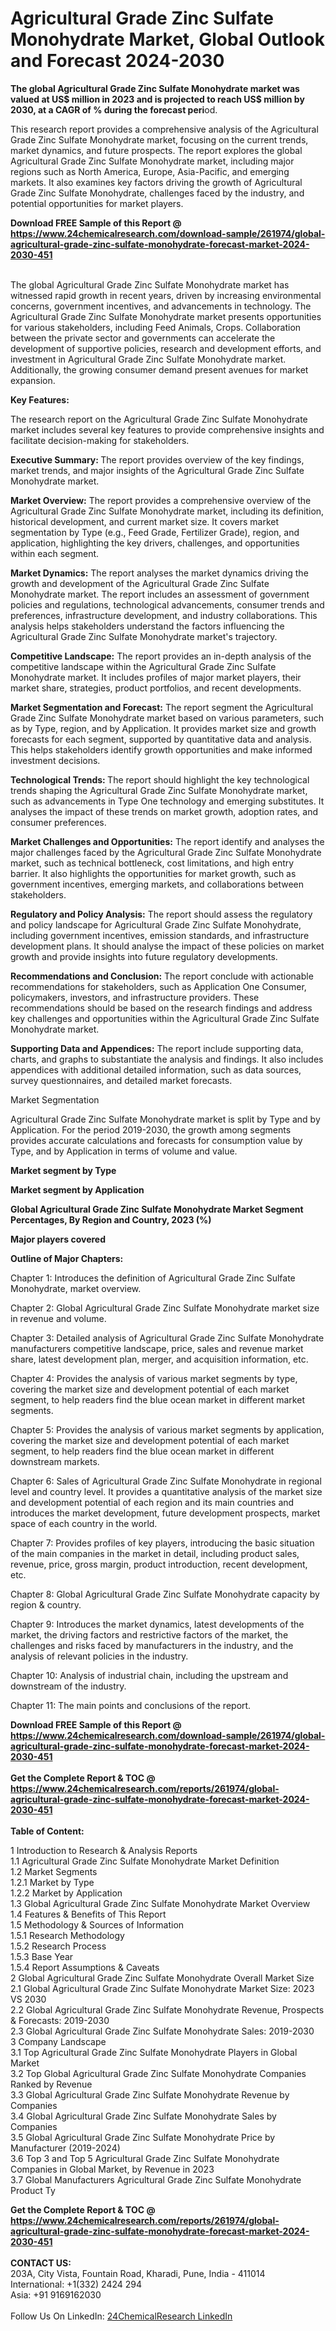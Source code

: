 <h1>Agricultural Grade Zinc Sulfate Monohydrate Market, Global Outlook and Forecast 2024-2030</h1><p><strong>The global Agricultural Grade Zinc Sulfate Monohydrate market was valued at US$ million in 2023 and is projected to reach US$ million by 2030, at a CAGR of % during the forecast peri</strong>od.</p><p>
</p><p>This research report provides a comprehensive analysis of the Agricultural Grade Zinc Sulfate Monohydrate market, focusing on the current trends, market dynamics, and future prospects. The report explores the global Agricultural Grade Zinc Sulfate Monohydrate market, including major regions such as North America, Europe, Asia-Pacific, and emerging markets. It also examines key factors driving the growth of Agricultural Grade Zinc Sulfate Monohydrate, challenges faced by the industry, and potential opportunities for market players.</p><div><b>Download FREE Sample of this Report @ 
            <a href="https://www.24chemicalresearch.com/download-sample/261974/global-agricultural-grade-zinc-sulfate-monohydrate-forecast-market-2024-2030-451">
            https://www.24chemicalresearch.com/download-sample/261974/global-agricultural-grade-zinc-sulfate-monohydrate-forecast-market-2024-2030-451</a></b></div><br><p>
The global Agricultural Grade Zinc Sulfate Monohydrate market has witnessed rapid growth in recent years, driven by increasing environmental concerns, government incentives, and advancements in technology. The Agricultural Grade Zinc Sulfate Monohydrate market presents opportunities for various stakeholders, including Feed Animals, Crops. Collaboration between the private sector and governments can accelerate the development of supportive policies, research and development efforts, and investment in Agricultural Grade Zinc Sulfate Monohydrate market. Additionally, the growing consumer demand present avenues for market expansion.</p><p>
<strong>Key Features:</strong></p><p>
The research report on the Agricultural Grade Zinc Sulfate Monohydrate market includes several key features to provide comprehensive insights and facilitate decision-making for stakeholders.</p><p>
<strong>Executive Summary: </strong>The report provides overview of the key findings, market trends, and major insights of the Agricultural Grade Zinc Sulfate Monohydrate market.</p><p>
<strong>Market Overview:</strong> The report provides a comprehensive overview of the Agricultural Grade Zinc Sulfate Monohydrate market, including its definition, historical development, and current market size. It covers market segmentation by Type (e.g., Feed Grade, Fertilizer Grade), region, and application, highlighting the key drivers, challenges, and opportunities within each segment.</p><p>
<strong>Market Dynamics:</strong> The report analyses the market dynamics driving the growth and development of the Agricultural Grade Zinc Sulfate Monohydrate market. The report includes an assessment of government policies and regulations, technological advancements, consumer trends and preferences, infrastructure development, and industry collaborations. This analysis helps stakeholders understand the factors influencing the Agricultural Grade Zinc Sulfate Monohydrate market's trajectory.</p><p>
<strong>Competitive Landscape:</strong> The report provides an in-depth analysis of the competitive landscape within the Agricultural Grade Zinc Sulfate Monohydrate market. It includes profiles of major market players, their market share, strategies, product portfolios, and recent developments.</p><p>
<strong>Market Segmentation and Forecast:</strong> The report segment the Agricultural Grade Zinc Sulfate Monohydrate market based on various parameters, such as by Type, region, and by Application. It provides market size and growth forecasts for each segment, supported by quantitative data and analysis. This helps stakeholders identify growth opportunities and make informed investment decisions.</p><p>
<strong>Technological Trends: </strong>The report should highlight the key technological trends shaping the Agricultural Grade Zinc Sulfate Monohydrate market, such as advancements in Type One technology and emerging substitutes. It analyses the impact of these trends on market growth, adoption rates, and consumer preferences.</p><p>
<strong>Market Challenges and Opportunities:</strong> The report identify and analyses the major challenges faced by the Agricultural Grade Zinc Sulfate Monohydrate market, such as technical bottleneck, cost limitations, and high entry barrier. It also highlights the opportunities for market growth, such as government incentives, emerging markets, and collaborations between stakeholders.</p><p>
<strong>Regulatory and Policy Analysis:</strong> The report should assess the regulatory and policy landscape for Agricultural Grade Zinc Sulfate Monohydrate, including government incentives, emission standards, and infrastructure development plans. It should analyse the impact of these policies on market growth and provide insights into future regulatory developments.</p><p>
<strong>Recommendations and Conclusion:</strong> The report conclude with actionable recommendations for stakeholders, such as Application One Consumer, policymakers, investors, and infrastructure providers. These recommendations should be based on the research findings and address key challenges and opportunities within the Agricultural Grade Zinc Sulfate Monohydrate market.</p><p>
<strong>Supporting Data and Appendices:</strong> The report include supporting data, charts, and graphs to substantiate the analysis and findings. It also includes appendices with additional detailed information, such as data sources, survey questionnaires, and detailed market forecasts.</p><p>
Market Segmentation</p><p>
Agricultural Grade Zinc Sulfate Monohydrate market is split by Type and by Application. For the period 2019-2030, the growth among segments provides accurate calculations and forecasts for consumption value by Type, and by Application in terms of volume and value.</p><p>
<strong>Market segment by Type</strong></p><p>
</p><p>
</p><p><strong>Market segment by Application</strong></p><p>
</p><p>
</p><p><strong>Global Agricultural Grade Zinc Sulfate Monohydrate Market Segment Percentages, By Region and Country, 2023 (%)</strong></p><p>
</p><p>
</p><p><strong>Major players covered</strong></p><p>
</p><p>
</p><p><strong>Outline of Major Chapters:</strong></p><p>
Chapter 1: Introduces the definition of Agricultural Grade Zinc Sulfate Monohydrate, market overview.</p><p>
Chapter 2: Global Agricultural Grade Zinc Sulfate Monohydrate market size in revenue and volume.</p><p>
Chapter 3: Detailed analysis of Agricultural Grade Zinc Sulfate Monohydrate manufacturers competitive landscape, price, sales and revenue market share, latest development plan, merger, and acquisition information, etc.</p><p>
Chapter 4: Provides the analysis of various market segments by type, covering the market size and development potential of each market segment, to help readers find the blue ocean market in different market segments.</p><p>
Chapter 5: Provides the analysis of various market segments by application, covering the market size and development potential of each market segment, to help readers find the blue ocean market in different downstream markets.</p><p>
Chapter 6: Sales of Agricultural Grade Zinc Sulfate Monohydrate in regional level and country level. It provides a quantitative analysis of the market size and development potential of each region and its main countries and introduces the market development, future development prospects, market space of each country in the world.</p><p>
Chapter 7: Provides profiles of key players, introducing the basic situation of the main companies in the market in detail, including product sales, revenue, price, gross margin, product introduction, recent development, etc.</p><p>
Chapter 8: Global Agricultural Grade Zinc Sulfate Monohydrate capacity by region &amp; country.</p><p>
Chapter 9: Introduces the market dynamics, latest developments of the market, the driving factors and restrictive factors of the market, the challenges and risks faced by manufacturers in the industry, and the analysis of relevant policies in the industry.</p><p>
Chapter 10: Analysis of industrial chain, including the upstream and downstream of the industry.</p><p>
Chapter 11: The main points and conclusions of the report.</p><div><b>Download FREE Sample of this Report @ 
            <a href="https://www.24chemicalresearch.com/download-sample/261974/global-agricultural-grade-zinc-sulfate-monohydrate-forecast-market-2024-2030-451">
            https://www.24chemicalresearch.com/download-sample/261974/global-agricultural-grade-zinc-sulfate-monohydrate-forecast-market-2024-2030-451</a></b></div><br><div><b>Get the Complete Report & TOC @ 
            <a href="https://www.24chemicalresearch.com/reports/261974/global-agricultural-grade-zinc-sulfate-monohydrate-forecast-market-2024-2030-451">
            https://www.24chemicalresearch.com/reports/261974/global-agricultural-grade-zinc-sulfate-monohydrate-forecast-market-2024-2030-451</a></b></div><br>
            <b>Table of Content:</b><p>1 Introduction to Research & Analysis Reports<br />
    1.1 Agricultural Grade Zinc Sulfate Monohydrate Market Definition<br />
    1.2 Market Segments<br />
        1.2.1 Market by Type<br />
        1.2.2 Market by Application<br />
    1.3 Global Agricultural Grade Zinc Sulfate Monohydrate Market Overview<br />
    1.4 Features & Benefits of This Report<br />
    1.5 Methodology & Sources of Information<br />
        1.5.1 Research Methodology<br />
        1.5.2 Research Process<br />
        1.5.3 Base Year<br />
        1.5.4 Report Assumptions & Caveats<br />
2 Global Agricultural Grade Zinc Sulfate Monohydrate Overall Market Size<br />
    2.1 Global Agricultural Grade Zinc Sulfate Monohydrate Market Size: 2023 VS 2030<br />
    2.2 Global Agricultural Grade Zinc Sulfate Monohydrate Revenue, Prospects & Forecasts: 2019-2030<br />
    2.3 Global Agricultural Grade Zinc Sulfate Monohydrate Sales: 2019-2030<br />
3 Company Landscape<br />
    3.1 Top Agricultural Grade Zinc Sulfate Monohydrate Players in Global Market<br />
    3.2 Top Global Agricultural Grade Zinc Sulfate Monohydrate Companies Ranked by Revenue<br />
    3.3 Global Agricultural Grade Zinc Sulfate Monohydrate Revenue by Companies<br />
    3.4 Global Agricultural Grade Zinc Sulfate Monohydrate Sales by Companies<br />
    3.5 Global Agricultural Grade Zinc Sulfate Monohydrate Price by Manufacturer (2019-2024)<br />
    3.6 Top 3 and Top 5 Agricultural Grade Zinc Sulfate Monohydrate Companies in Global Market, by Revenue in 2023<br />
    3.7 Global Manufacturers Agricultural Grade Zinc Sulfate Monohydrate Product Ty</p><div><b>Get the Complete Report & TOC @ 
            <a href="https://www.24chemicalresearch.com/reports/261974/global-agricultural-grade-zinc-sulfate-monohydrate-forecast-market-2024-2030-451">
            https://www.24chemicalresearch.com/reports/261974/global-agricultural-grade-zinc-sulfate-monohydrate-forecast-market-2024-2030-451</a></b></div><br><b>CONTACT US:</b><br>
            203A, City Vista, Fountain Road, Kharadi, Pune, India - 411014<br>
            International: +1(332) 2424 294<br>
            Asia: +91 9169162030 <br><br>
            Follow Us On LinkedIn: <a href="https://www.linkedin.com/company/24chemicalresearch/">24ChemicalResearch LinkedIn</a>